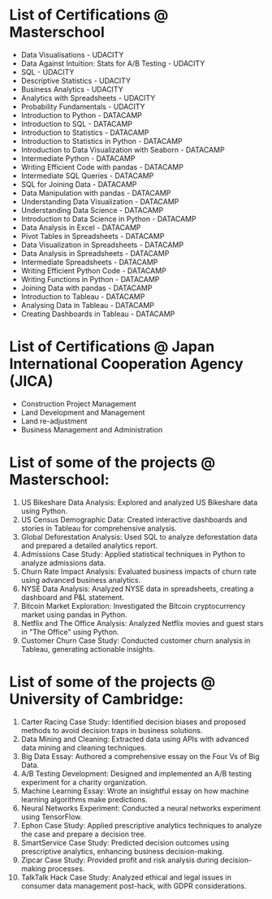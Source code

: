 # List of Certifications @ Masterschool
- Data Visualisations - UDACITY
- Data Against Intuition: Stats for A/B Testing - UDACITY
- SQL - UDACITY
- Descriptive Statistics - UDACITY
- Business Analytics - UDACITY
- Analytics with Spreadsheets - UDACITY
- Probability Fundamentals - UDACITY
- Introduction to Python - DATACAMP
- Introduction to SQL - DATACAMP
- Introduction to Statistics - DATACAMP
- Introduction to Statistics in Python - DATACAMP
- Introduction to Data Visualization with Seaborn - DATACAMP
- Intermediate Python - DATACAMP
- Writing Efficient Code with pandas - DATACAMP
- Intermediate SQL Queries - DATACAMP
- SQL for Joining Data - DATACAMP
- Data Manipulation with pandas - DATACAMP
- Understanding Data Visualization - DATACAMP
- Understanding Data Science - DATACAMP
- Introduction to Data Science in Python - DATACAMP
- Data Analysis in Excel - DATACAMP
- Pivot Tables in Spreadsheets - DATACAMP
- Data Visualization in Spreadsheets - DATACAMP
- Data Analysis in Spreadsheets - DATACAMP
- Intermediate Spreadsheets - DATACAMP
- Writing Efficient Python Code - DATACAMP
- Writing Functions in Python - DATACAMP
- Joining Data with pandas - DATACAMP
- Introduction to Tableau - DATACAMP
- Analysing Data in Tableau - DATACAMP
- Creating Dashboards in Tableau - DATACAMP

# List of Certifications @ Japan International Cooperation Agency (JICA)
- Construction Project Management
- Land Development and Management
- Land re-adjustment
- Business Management and Administration

# List of some of the projects @ Masterschool:
1. US Bikeshare Data Analysis: Explored and analyzed US Bikeshare data using Python.
2. US Census Demographic Data: Created interactive dashboards and stories in Tableau for comprehensive analysis.
3. Global Deforestation Analysis: Used SQL to analyze deforestation data and prepared a detailed analytics report.
4. Admissions Case Study: Applied statistical techniques in Python to analyze admissions data.
5. Churn Rate Impact Analysis: Evaluated business impacts of churn rate using advanced business analytics.
6. NYSE Data Analysis: Analyzed NYSE data in spreadsheets, creating a dashboard and P&L statement.
7. Bitcoin Market Exploration: Investigated the Bitcoin cryptocurrency market using pandas in Python.
8. Netflix and The Office Analysis: Analyzed Netflix movies and guest stars in "The Office" using Python.
9. Customer Churn Case Study: Conducted customer churn analysis in Tableau, generating actionable insights.

# List of some of the projects @ University of Cambridge:
1. Carter Racing Case Study: Identified decision biases and proposed methods to avoid decision traps in business solutions.
2. Data Mining and Cleaning: Extracted data using APIs with advanced data mining and cleaning techniques.
3. Big Data Essay: Authored a comprehensive essay on the Four Vs of Big Data.
4. A/B Testing Development: Designed and implemented an A/B testing experiment for a charity organization.
5. Machine Learning Essay: Wrote an insightful essay on how machine learning algorithms make predictions.
6. Neural Networks Experiment: Conducted a neural networks experiment using TensorFlow.
7. Ephon Case Study: Applied prescriptive analytics techniques to analyze the case and prepare a decision tree.
8. SmartService Case Study: Predicted decision outcomes using prescriptive analytics, enhancing business decision-making.
9. Zipcar Case Study: Provided profit and risk analysis during decision-making processes.
10. TalkTalk Hack Case Study: Analyzed ethical and legal issues in consumer data management post-hack, with GDPR considerations.



